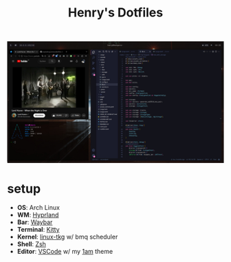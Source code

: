 <div align="center">

# Henry's Dotfiles

</div>
<br/>

![](./scr.jpeg)

# setup

- **OS**: Arch Linux
- **WM**: [Hyprland](https://github.com/hyprwm/hyprland)
- **Bar**: [Waybar](https://github.com/Alexays/Waybar)
- **Terminal**: [Kitty](https://sw.kovidgoyal.net/kitty/)
- **Kernel**: [linux-tkg](https://github.com/Frogging-Family/linux-tkg) w/ bmq scheduler
- **Shell**: [Zsh](https://www.zsh.org/)
- **Editor**: [VSCode](https://code.visualstudio.com/) w/ my [1am](https://github.com/explodingcamera/1am-vscode) theme
